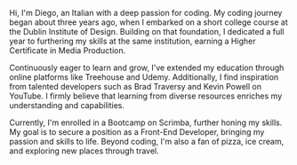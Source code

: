 Hi, I'm Diego, an Italian with a deep passion for coding. My coding journey began about three years ago, when I embarked on a short college course at the Dublin Institute of Design. Building on that foundation, I dedicated a full year to furthering my skills at the same institution, earning a Higher Certificate in Media Production.

Continuously eager to learn and grow, I've extended my education through online platforms like Treehouse and Udemy. Additionally, I find inspiration from talented developers such as Brad Traversy and Kevin Powell on YouTube. I firmly believe that learning from diverse resources enriches my understanding and capabilities.

Currently, I'm enrolled in a Bootcamp on Scrimba, further honing my skills. My goal is to secure a position as a Front-End Developer, bringing my passion and skills to life. Beyond coding, I'm also a fan of pizza, ice cream, and exploring new places through travel. 
<!--
**Diegoireland1975/Diegoireland1975** is a ✨ _special_ ✨ repository because its `README.md` (this file) appears on your GitHub profile.

Here are some ideas to get you started:

- 🔭 I’m currently working on ...
- 🌱 I’m currently learning ...
- 👯 I’m looking to collaborate on ...
- 🤔 I’m looking for help with ...
- 💬 Ask me about ...
- 📫 How to reach me: ...
- 😄 Pronouns: ...
- ⚡ Fun fact: ...
-->

